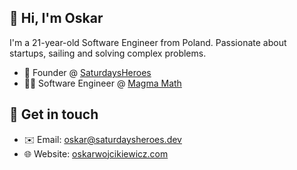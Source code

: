 ## 👋 Hi, I'm Oskar 
I'm a 21-year-old Software Engineer from Poland. Passionate about startups, sailing and solving complex problems. 
- 💼 Founder @ [SaturdaysHeroes](https://saturdaysheroes.dev)
- 👨‍💻 Software Engineer @ [Magma Math](https://magmamath.com)

## 💬 Get in touch 
- ✉️ Email: oskar@saturdaysheroes.dev
- 🌐 Website: [oskarwojcikiewicz.com](https://oskarwojcikiewicz.com)

